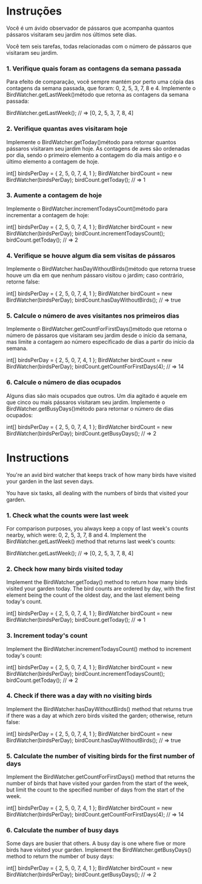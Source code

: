 # Instruções
Você é um ávido observador de pássaros que acompanha quantos pássaros visitaram seu jardim nos últimos sete dias.

Você tem seis tarefas, todas relacionadas com o número de pássaros que visitaram seu jardim.

### 1. Verifique quais foram as contagens da semana passada
Para efeito de comparação, você sempre mantém por perto uma cópia das contagens da semana passada, que foram: 0, 2, 5, 3, 7, 8 e 4. Implemente o BirdWatcher.getLastWeek()método que retorna as contagens da semana passada:

BirdWatcher.getLastWeek();
// => [0, 2, 5, 3, 7, 8, 4]


### 2. Verifique quantas aves visitaram hoje
Implemente o BirdWatcher.getToday()método para retornar quantos pássaros visitaram seu jardim hoje. As contagens de aves são ordenadas por dia, sendo o primeiro elemento a contagem do dia mais antigo e o último elemento a contagem de hoje.

int[] birdsPerDay = { 2, 5, 0, 7, 4, 1 };
BirdWatcher birdCount = new BirdWatcher(birdsPerDay);
birdCount.getToday();
// => 1


### 3. Aumente a contagem de hoje
Implemente o BirdWatcher.incrementTodaysCount()método para incrementar a contagem de hoje:

int[] birdsPerDay = { 2, 5, 0, 7, 4, 1 };
BirdWatcher birdCount = new BirdWatcher(birdsPerDay);
birdCount.incrementTodaysCount();
birdCount.getToday();
// => 2


### 4. Verifique se houve algum dia sem visitas de pássaros
Implemente o BirdWatcher.hasDayWithoutBirds()método que retorna truese houve um dia em que nenhum pássaro visitou o jardim; caso contrário, retorne false:

int[] birdsPerDay = { 2, 5, 0, 7, 4, 1 };
BirdWatcher birdCount = new BirdWatcher(birdsPerDay);
birdCount.hasDayWithoutBirds();
// => true


### 5. Calcule o número de aves visitantes nos primeiros dias
Implemente o BirdWatcher.getCountForFirstDays()método que retorna o número de pássaros que visitaram seu jardim desde o início da semana, mas limite a contagem ao número especificado de dias a partir do início da semana.

int[] birdsPerDay = { 2, 5, 0, 7, 4, 1 };
BirdWatcher birdCount = new BirdWatcher(birdsPerDay);
birdCount.getCountForFirstDays(4);
// => 14


### 6. Calcule o número de dias ocupados
Alguns dias são mais ocupados que outros. Um dia agitado é aquele em que cinco ou mais pássaros visitaram seu jardim. Implemente o BirdWatcher.getBusyDays()método para retornar o número de dias ocupados:

int[] birdsPerDay = { 2, 5, 0, 7, 4, 1 };
BirdWatcher birdCount = new BirdWatcher(birdsPerDay);
birdCount.getBusyDays();
// => 2



# Instructions
You're an avid bird watcher that keeps track of how many birds have visited your garden in the last seven days.

You have six tasks, all dealing with the numbers of birds that visited your garden.

### 1. Check what the counts were last week
For comparison purposes, you always keep a copy of last week's counts nearby, which were: 0, 2, 5, 3, 7, 8 and 4. Implement the BirdWatcher.getLastWeek() method that returns last week's counts:

BirdWatcher.getLastWeek();
// => [0, 2, 5, 3, 7, 8, 4]


### 2. Check how many birds visited today
Implement the BirdWatcher.getToday() method to return how many birds visited your garden today. The bird counts are ordered by day, with the first element being the count of the oldest day, and the last element being today's count.

int[] birdsPerDay = { 2, 5, 0, 7, 4, 1 };
BirdWatcher birdCount = new BirdWatcher(birdsPerDay);
birdCount.getToday();
// => 1


### 3. Increment today's count
Implement the BirdWatcher.incrementTodaysCount() method to increment today's count:

int[] birdsPerDay = { 2, 5, 0, 7, 4, 1 };
BirdWatcher birdCount = new BirdWatcher(birdsPerDay);
birdCount.incrementTodaysCount();
birdCount.getToday();
// => 2


### 4. Check if there was a day with no visiting birds
Implement the BirdWatcher.hasDayWithoutBirds() method that returns true if there was a day at which zero birds visited the garden; otherwise, return false:

int[] birdsPerDay = { 2, 5, 0, 7, 4, 1 };
BirdWatcher birdCount = new BirdWatcher(birdsPerDay);
birdCount.hasDayWithoutBirds();
// => true


### 5. Calculate the number of visiting birds for the first number of days
Implement the BirdWatcher.getCountForFirstDays() method that returns the number of birds that have visited your garden from the start of the week, but limit the count to the specified number of days from the start of the week.

int[] birdsPerDay = { 2, 5, 0, 7, 4, 1 };
BirdWatcher birdCount = new BirdWatcher(birdsPerDay);
birdCount.getCountForFirstDays(4);
// => 14


### 6. Calculate the number of busy days
Some days are busier that others. A busy day is one where five or more birds have visited your garden. Implement the BirdWatcher.getBusyDays() method to return the number of busy days:

int[] birdsPerDay = { 2, 5, 0, 7, 4, 1 };
BirdWatcher birdCount = new BirdWatcher(birdsPerDay);
birdCount.getBusyDays();
// => 2